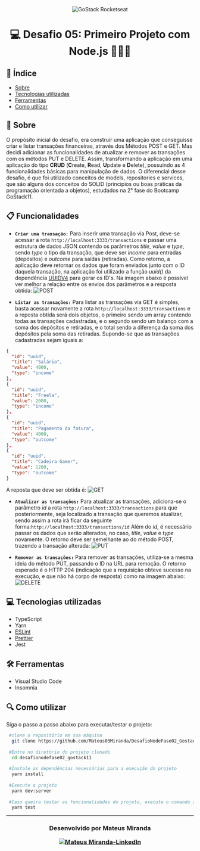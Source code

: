 <div align="center">
  <img alt="GoStack Rocketseat" src="https://ik.imagekit.io/d4plefqyqv/68747470733a2f2f73746f726167652e676f6f676c65617069732e636f6d2f676f6c64656e2d77696e642f626f6f7463616d702d676f737461636b2f6865616465722d6465736166696f732e706e67_vKPw422oK.png">
</div>

<h1 align="center">

💻 Desafio 05: Primeiro Projeto com Node.js  👨🏼‍💻
</h1>

## 📍 Índice
- [Sobre](#-Sobre)
- [Tecnologias utilizadas](#-Tecnologias-utilizadas)
- [Ferramentas](#-Ferramentas)
- [Como utilizar](#-Como-utilizar)

## 📄 Sobre
  O propósito inicial do desafio, era construir uma aplicação que conseguisse criar e listar transações financeiras, através dos Métodos POST e GET. Mas decidi adicionar as funcionalidades de atualizar e remover as transações com os métodos PUT e DELETE. Assim, transformando a aplicação em uma aplicação do tipo __CRUD__ (**C**reate, **R**ead, **U**pdate e **D**elete), possuindo as 4 funcionalidades básicas para manipulação de dados. 
  O diferencial desse desafio, é que foi utilizado conceitos de models, repositories e services, que são alguns dos conceitos do 
SOLID (princípios ou boas práticas da programação orientada a objetos), estudados na 2° fase do Bootcamp GoStack11.

## 📋 Funcionalidades
- **```Criar uma transação:```** Para inserir uma transação via Post, deve-se acessar a rota ```http://localhost:3333/transactions``` e 
passar uma estrutura de dados JSON contendo os parâmetros *title*, *value* e *type*, sendo *type* o tipo da transação, que deve ser 
*income* para entradas (depósitos) e *outcome* para saídas (retiradas). Como retorno, a aplicação deve retornar os dados que foram enviados 
junto com o ID daquela transação, na aplicação foi utilizado a função _uuid()_ da dependência [UUIDV4](https://www.npmjs.com/package/uuidv4) para gerar os ID's.
Na imagem abaixo é possível ver melhor a relação entre os envios dos parâmetros e a resposta obtida:
![POST](https://ik.imagekit.io/d4plefqyqv/Print_k7IhBCzFd.png)

- **```Listar as transações:```** Para listar as transações via GET é simples, basta acessar novamente a rota ```http://localhost:3333/transactions```
e a reposta obtida será dois objetos, o primeiro sendo um array contendo todas as transações cadastradas, e o segundo sendo um balanço com 
a soma dos depósitos e retiradas, e o total sendo a diferença da soma dos depósitos pela soma das retiradas.
Supondo-se que as transações cadastradas sejam iguais a:
```JSON
{
  "id": "uuid",
  "title": "Salário",
  "value": 4000,
  "type": "income"
},
{
  "id": "uuid",
  "title": "Freela",
  "value": 2000,
  "type": "income"
},
{
  "id": "uuid",
  "title": "Pagamento da fatura",
  "value": 4000,
  "type": "outcome"
},
{
  "id": "uuid",
  "title": "Cadeira Gamer",
  "value": 1200,
  "type": "outcome"
}
```
A reposta que deve ser obtida é:
![GET](https://ik.imagekit.io/d4plefqyqv/Print_yjGFLAiaF.png)

- **```Atualizar as transações:```** Para atualizar as transações, adiciona-se o parâmetro _id_ a rota ```http://localhost:3333/transactions```
para que posteriormente, seja localizado a transação que queremos atualizar, sendo assim a rota irá ficar da seguinte forma:```http://localhost:3333/transactions/id```
Além do _id_, é necessário passar os dados que serão alterados, no caso, _title_, _value_ e  _type_ novamente. O retorno deve ser semelhante
ao do método POST, trazendo a transação alterada:
![PUT](https://ik.imagekit.io/d4plefqyqv/Print_2TZhEhGMf.png)

- **```Remover as transações:```** Para remover as transações, utiliza-se a mesma ideia do método PUT, passando o ID na URL para remoção.
O retorno esperado é o HTTP 204 (indicação que a requisição obteve sucesso na execução, e que não há corpo de resposta) como na imagem abaixo:
![DELETE](https://ik.imagekit.io/d4plefqyqv/Print_0FzLyoEv8.png)
## 💻 Tecnologias utilizadas 
  - TypeScript
  - Yarn
  - [ESLint](https://eslint.org/)
  - [Prettier](https://prettier.io/)
  - Jest

## 🛠 Ferramentas
- Visual Studio Code
- Insomnia

## 🔍 Como utilizar
Siga o passo a passo abaixo para executar/testar o projeto:
```bash
 #clone o repositório em sua máquina
  git clone https://github.com/Mateus03Miranda/DesafioNodeFase02_Gostack11
 
 #Entre no diretório do projeto clonado
  cd desafionodefase02_gostack11
 
 #Instale as dependências necessárias para a execução do projeto
  yarn install
 
 #Execute o projeto
  yarn dev:server
 
 #Caso queira testar as funcionalidades do projeto, execute o comando abaixo:
  yarn test
```

---
<h3 align="center">

  Desenvolvido por Mateus Miranda 
  <br/>
  
  <a align="center" href="https://linkedin.com/in/mateus-miranda-9bb0091a6">
      <img alt="Mateus Miranda-LinkedIn" src="https://img.shields.io/badge/LinkedIn-Mateus%20Miranda-informational?style=social&logo=linkedin"/>
  </a>
</h3>
